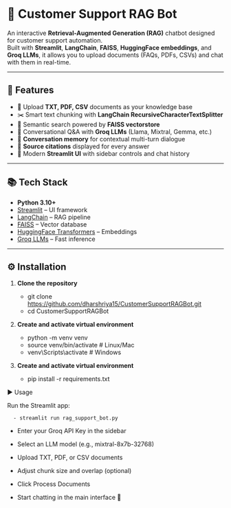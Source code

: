 # 🤖 Customer Support RAG Bot

An interactive **Retrieval-Augmented Generation (RAG)** chatbot designed for customer support automation.  
Built with **Streamlit**, **LangChain**, **FAISS**, **HuggingFace embeddings**, and **Groq LLMs**, it allows you to upload documents (FAQs, PDFs, CSVs) and chat with them in real-time.

---

## 🚀 Features
- 📂 Upload **TXT, PDF, CSV** documents as your knowledge base  
- ✂️ Smart text chunking with **LangChain RecursiveCharacterTextSplitter**  
- 🔎 Semantic search powered by **FAISS vectorstore**  
- 💬 Conversational Q&A with **Groq LLMs** (Llama, Mixtral, Gemma, etc.)  
- 🧠 **Conversation memory** for contextual multi-turn dialogue  
- 📑 **Source citations** displayed for every answer  
- 🎨 Modern **Streamlit UI** with sidebar controls and chat history  

---

## 📚 Tech Stack
- **Python 3.10+**
- [Streamlit](https://streamlit.io/) – UI framework  
- [LangChain](https://www.langchain.com/) – RAG pipeline  
- [FAISS](https://faiss.ai/) – Vector database  
- [HuggingFace Transformers](https://huggingface.co/) – Embeddings  
- [Groq LLMs](https://groq.com/) – Fast inference  

---

## ⚙️ Installation

1. **Clone the repository**
   - git clone https://github.com/dharshriya15/CustomerSupportRAGBot.git
   - cd CustomerSupportRAGBot

2. **Create and activate virtual environment**
   - python -m venv venv
   - source venv/bin/activate   # Linux/Mac
   -  venv\Scripts\activate      # Windows

3. **Create and activate virtual environment**
   - pip install -r requirements.txt

▶️ Usage

Run the Streamlit app:

      - streamlit run rag_support_bot.py

- Enter your Groq API Key in the sidebar

- Select an LLM model (e.g., mixtral-8x7b-32768)

- Upload TXT, PDF, or CSV documents

- Adjust chunk size and overlap (optional)

- Click Process Documents

- Start chatting in the main interface 🚀
